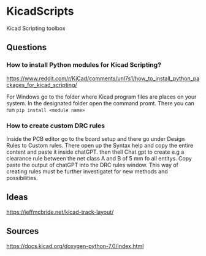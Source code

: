 # KicadScripts
Kicad Scripting toolbox

## Questions

### How to install Python modules for Kicad Scripting?

https://www.reddit.com/r/KiCad/comments/unl7s1/how_to_install_python_packages_for_kicad_scripting/


For Windows go to the folder where Kicad program files are places on your system. In the designated folder open the command promt. There you can run ```pip install <module name>```

### How to create custom DRC rules
Inside the PCB editor go to the board setup and there go under Design Rules to Custom rules. There open up the Syntax help and copy the entire content and paste it inside chatGPT. then thell Chat gpt to create e.g a clearance rule between the net class A and B of 5 mm fo all entitys. Copy paste the output of chatGPT into the DRC rules window.
This way of creating rules must be further investigatet for new methods and possibilities.


## Ideas

https://jeffmcbride.net/kicad-track-layout/

## Sources
https://docs.kicad.org/doxygen-python-7.0/index.html


